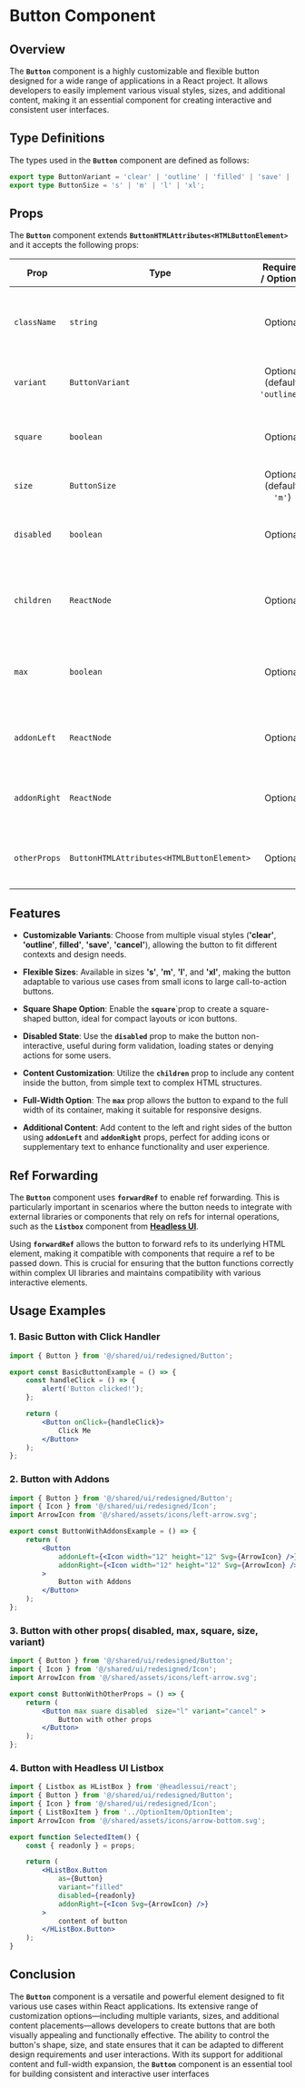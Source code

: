 # Button Component 
## Overview
The **`Button`** component is a highly customizable and flexible button designed for a wide range of applications in a React project. It allows developers to easily implement various visual styles, sizes, and additional content, making it an essential component for creating interactive and consistent user interfaces.

## Type Definitions
The types used in the **`Button`** component are defined as follows:
```typescript
export type ButtonVariant = 'clear' | 'outline' | 'filled' | 'save' | 'cancel';
export type ButtonSize = 's' | 'm' | 'l' | 'xl';
```
## Props 
The **`Button`** component extends **`ButtonHTMLAttributes<HTMLButtonElement>`** and it  accepts the following props:

| Prop         | Type                                        |          Required / Optional          | Description                                                                 |
|--------------|---------------------------------------------|:-------------------------------------:|-----------------------------------------------------------------------------|
| `className`  | `string`                                    |               Optional                | Additional custom class names to style the button.                          |
| `variant`    | `ButtonVariant` | Optional <br/> (default: `'outline'`) | Determines the visual style of the button.                                  |
| `square`     | `boolean`                                   |               Optional                | If `true`, the button will have a square shape.                             |
| `size`       | `ButtonSize`                 |      Optional <br/> (default: `'m'`)       | Specifies the size of the button.                                           |
| `disabled`   | `boolean`                                   |               Optional                | If `true`, the button will be disabled and non-interactive.                 |
| `children`   | `ReactNode`                                 |               Optional                | The content to be displayed inside the button.                              |
| `max`        | `boolean`                                   |               Optional                | If `true`, the button will expand to take the full available width.         |
| `addonLeft`  | `ReactNode`                                 |               Optional                | Content to be placed on the left side of the button.                        |
| `addonRight` | `ReactNode`                                 |               Optional                | Content to be placed on the right side of the button.                       |
| `otherProps` | `ButtonHTMLAttributes<HTMLButtonElement>`   |               Optional                | Any additional button HTML attributes.                                      |

## Features
- **Customizable Variants**: Choose from multiple visual styles (**'clear'**, **'outline'**, **filled'**, **'save'**, **'cancel'**), allowing the button to fit different contexts and design needs.

- **Flexible Sizes**: Available in sizes **'s'**, **'m'**, **'l'**, and **'xl'**, making the button adaptable to various use cases from small icons to large call-to-action buttons.

- **Square Shape Option**: Enable the **`square`**`prop to create a square-shaped button, ideal for compact layouts or icon buttons.

- **Disabled State**: Use the **`disabled`** prop to make the button non-interactive, useful during form validation, loading states or denying actions for some users.

- **Content Customization**: Utilize the **`children`** prop to include any content inside the button, from simple text to complex HTML structures.

- **Full-Width Option**: The **`max`** prop allows the button to expand to the full width of its container, making it suitable for responsive designs.

- **Additional Content**: Add content to the left and right sides of the button using **`addonLeft`** and **`addonRight`** props, perfect for adding icons or supplementary text to enhance functionality and user experience.
  
## Ref Forwarding
The **`Button`** component uses **`forwardRef`** to enable ref forwarding. This is particularly important in scenarios where the button needs to integrate with external libraries or components that rely on refs for internal operations, such as the **`Listbox`** component from **[Headless UI](https://headlessui.com/)**.

Using **`forwardRef`** allows the button to forward refs to its underlying HTML element, making it compatible with components that require a ref to be passed down. This is crucial for ensuring that the button functions correctly within complex UI libraries and maintains compatibility with various interactive elements.


## Usage Examples

### 1. Basic Button with Click Handler
```jsx
import { Button } from '@/shared/ui/redesigned/Button';

export const BasicButtonExample = () => {
    const handleClick = () => {
        alert('Button clicked!');
    };

    return (
        <Button onClick={handleClick}>
            Click Me
        </Button>
    );
};
```

### 2. Button with Addons
```jsx
import { Button } from '@/shared/ui/redesigned/Button';
import { Icon } from '@/shared/ui/redesigned/Icon';
import ArrowIcon from '@/shared/assets/icons/left-arrow.svg';

export const ButtonWithAddonsExample = () => {
    return (
        <Button
            addonLeft={<Icon width="12" height="12" Svg={ArrowIcon} />}
            addonRight={<Icon width="12" height="12" Svg={ArrowIcon} />}
        >
            Button with Addons
        </Button>
    );
};
```

### 3. Button with other props( disabled, max, square, size, variant)
```jsx
import { Button } from '@/shared/ui/redesigned/Button';
import { Icon } from '@/shared/ui/redesigned/Icon';
import ArrowIcon from '@/shared/assets/icons/left-arrow.svg';

export const ButtonWithOtherProps = () => {
    return (
        <Button max suare disabled  size="l" variant="cancel" >
            Button with other props
        </Button>
    );
};
```

### 4. Button with Headless UI Listbox
```jsx
import { Listbox as HListBox } from '@headlessui/react';
import { Button } from '@/shared/ui/redesigned/Button';
import { Icon } from '@/shared/ui/redesigned/Icon';
import { ListBoxItem } from '../OptionItem/OptionItem';
import ArrowIcon from '@/shared/assets/icons/arrow-bottom.svg';

export function SelectedItem() {
    const { readonly } = props;

    return (
        <HListBox.Button
            as={Button}
            variant="filled"
            disabled={readonly}
            addonRight={<Icon Svg={ArrowIcon} />}
        >
            content of button 
        </HListBox.Button>
    );
}
```

## Conclusion
The **`Button`** component is a versatile and powerful element designed to fit various use cases within React applications. Its extensive range of customization options—including multiple variants, sizes, and additional content placements—allows developers to create buttons that are both visually appealing and functionally effective. The ability to control the button's shape, size, and state ensures that it can be adapted to different design requirements and user interactions. With its support for additional content and full-width expansion, the **`Button`** component is an essential tool for building consistent and interactive user interfaces
